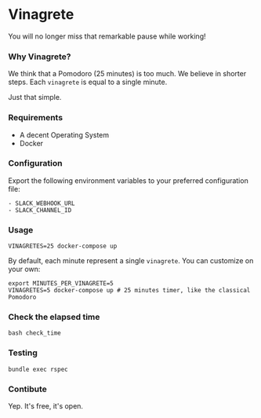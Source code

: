 # Vinagrete

You will no longer miss that remarkable pause while working!

### Why Vinagrete?

We think that a Pomodoro (25 minutes) is too much. We believe in shorter steps.
Each `vinagrete` is equal to a single minute.

Just that simple.

### Requirements

- A decent Operating System
- Docker

### Configuration

Export the following environment variables to your preferred configuration file:

```
- SLACK_WEBHOOK_URL
- SLACK_CHANNEL_ID
```

### Usage

```
VINAGRETES=25 docker-compose up
```

By default, each minute represent a single `vinagrete`. You can customize on
your own:

```
export MINUTES_PER_VINAGRETE=5
VINAGRETES=5 docker-compose up # 25 minutes timer, like the classical Pomodoro
```

### Check the elapsed time

```
bash check_time
```

### Testing

```
bundle exec rspec
```

### Contibute

Yep. It's free, it's open.
